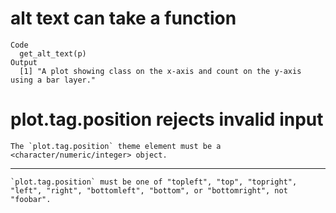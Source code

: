 # alt text can take a function

    Code
      get_alt_text(p)
    Output
      [1] "A plot showing class on the x-axis and count on the y-axis using a bar layer."

# plot.tag.position rejects invalid input

    The `plot.tag.position` theme element must be a <character/numeric/integer> object.

---

    `plot.tag.position` must be one of "topleft", "top", "topright", "left", "right", "bottomleft", "bottom", or "bottomright", not "foobar".

